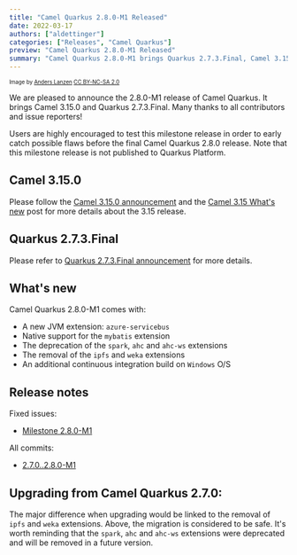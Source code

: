 ```yaml
---
title: "Camel Quarkus 2.8.0-M1 Released"
date: 2022-03-17
authors: ["aldettinger"]
categories: ["Releases", "Camel Quarkus"]
preview: "Camel Quarkus 2.8.0-M1 Released"
summary: "Camel Quarkus 2.8.0-M1 brings Quarkus 2.7.3.Final, Camel 3.15.0"
---
```


<sub><sup>Image by <a href="https://www.flickr.com/photos/lanzen/5984113332">Anders Lanzen</a> <a href="https://creativecommons.org/licenses/by-nc-sa/2.0">CC BY-NC-SA 2.0</a></sup></sub>

We are pleased to announce the 2.8.0-M1 release of Camel Quarkus.
It brings Camel 3.15.0 and Quarkus 2.7.3.Final.
Many thanks to all contributors and issue reporters!

Users are highly encouraged to test this milestone release in order to early catch possible flaws before the final Camel Quarkus 2.8.0 release.
Note that this milestone release is not published to Quarkus Platform.

## Camel 3.15.0

Please follow the [Camel 3.15.0 announcement](/blog/2022/02/RELEASE-3.15.0/) and the [Camel 3.15 What's new](/blog/2022/02/camel315-whatsnew/) post for more details about the 3.15 release.

## Quarkus 2.7.3.Final

Please refer to [Quarkus 2.7.3.Final announcement](https://quarkus.io/blog/quarkus-2-7-3-final-released/) for more details.

## What's new

Camel Quarkus 2.8.0-M1 comes with:

* A new JVM extension: `azure-servicebus`
* Native support for the `mybatis` extension
* The deprecation of the `spark`, `ahc` and `ahc-ws` extensions
* The removal of the `ipfs` and `weka` extensions
* An additional continuous integration build on `Windows` O/S

## Release notes

Fixed issues:

* [Milestone 2.8.0-M1](https://github.com/apache/camel-quarkus/milestone/24?closed=1)

All commits:

* [2.7.0..2.8.0-M1](https://github.com/apache/camel-quarkus/compare/2.7.0...2.8.0-M1)

## Upgrading from Camel Quarkus 2.7.0:
The major difference when upgrading would be linked to the removal of `ipfs` and `weka` extensions.
Above, the migration is considered to be safe.
It's worth reminding that the `spark`, `ahc` and `ahc-ws` extensions were deprecated and will be removed in a future version.